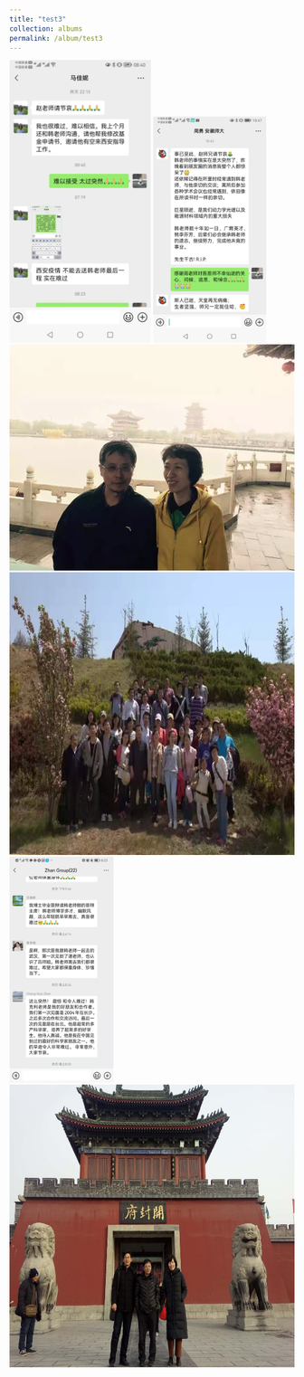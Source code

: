 ```yaml
---
title: "test3"
collection: albums
permalink: /album/test3
---
```

<img src="../images/75fbeb5b73068e3d450c14f38aeb7d14.jpg" height="500">
<img src="../images/092d12f173dcfd8b1aa9a923153e0712.jpg" height="400"> <img src="../images/af6d5117e4b24354fe087428d3ff6e75.jpg" height="400">
<img src="../images/WeChat Image_20220322205024.jpg" height="500">
<img src="../images/WeChat Image_20220322203538.jpg" height="400">
<img src="../images/WeChat Image_20220322203451.jpg" height="500">